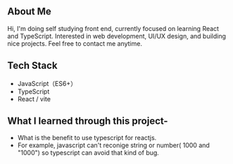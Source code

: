 ## About Me
Hi, I'm doing self studying front end, currently focused on learning React and TypeScript. Interested in web development, UI/UX design, and building nice projects. Feel free to contact me anytime.

## Tech Stack
- JavaScript（ES6+）
- TypeScript
- React / vite

## What I learned through this project-
- What is the benefit to use typescript for reactjs.
- For example, javascript can't reconige string or number( 1000 and "1000") so typescript can avoid that kind of bug.


